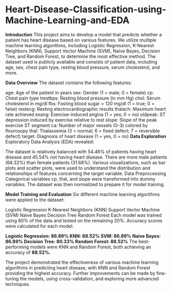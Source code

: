 # Heart-Disease-Classification-using-Machine-Learning-and-EDA
**Introduction**
This project aims to develop a model that predicts whether a patient has heart disease based on various features. We utilize multiple machine learning algorithms, including Logistic Regression, K-Nearest Neighbors (KNN), Support Vector Machine (SVM), Naive Bayes, Decision Tree, and Random Forest, to determine the most effective method. The dataset used is publicly available and consists of patient data, including age, sex, chest pain type, resting blood pressure, serum cholesterol, and more.

**Data Overview**
The dataset contains the following features:

age: Age of the patient in years
sex: Gender (1 = male; 0 = female)
cp: Chest pain type
trestbps: Resting blood pressure (in mm Hg)
chol: Serum cholesterol in mg/dl
fbs: Fasting blood sugar > 120 mg/dl (1 = true; 0 = false)
restecg: Resting electrocardiographic results
thalach: Maximum heart rate achieved
exang: Exercise-induced angina (1 = yes; 0 = no)
oldpeak: ST depression induced by exercise relative to rest
slope: Slope of the peak exercise ST segment
ca: Number of major vessels (0-3) colored by flourosopy
thal: Thalassemia (3 = normal; 6 = fixed defect; 7 = reversible defect)
target: Diagnosis of heart disease (1 = yes, 0 = no)
**Data Exploration**
Exploratory Data Analysis (EDA) revealed:

The dataset is relatively balanced with 54.46% of patients having heart disease and 45.54% not having heart disease.
There are more male patients (68.32%) than female patients (31.68%).
Various visualizations, such as bar plots and scatter plots, were used to understand the distribution and relationships of features concerning the target variable.
Data Preprocessing
Categorical variables cp, thal, and slope were transformed into dummy variables. The dataset was then normalized to prepare it for model training.

**Model Training and Evaluation**
Six different machine learning algorithms were applied to the dataset:

Logistic Regression
K-Nearest Neighbors (KNN)
Support Vector Machine (SVM)
Naive Bayes
Decision Tree
Random Forest
Each model was trained using 80% of the data and tested on the remaining 20%. Accuracy scores were calculated for each model:

**Logistic Regression: 86.89%
KNN: 88.52%
SVM: 86.89%
Naive Bayes: 86.89%
Decision Tree: 80.33%
Random Forest: 88.52%**
The best-performing models were KNN and Random Forest, both achieving an accuracy of **88.52%.**


The project demonstrated the effectiveness of various machine learning algorithms in predicting heart disease, with KNN and Random Forest providing the highest accuracy. Further improvements can be made by fine-tuning the models, using cross-validation, and exploring more advanced techniques.







